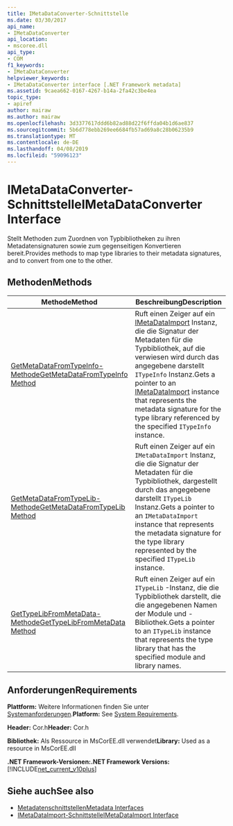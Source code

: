 ```yaml
---
title: IMetaDataConverter-Schnittstelle
ms.date: 03/30/2017
api_name:
- IMetaDataConverter
api_location:
- mscoree.dll
api_type:
- COM
f1_keywords:
- IMetaDataConverter
helpviewer_keywords:
- IMetaDataConverter interface [.NET Framework metadata]
ms.assetid: 9caea662-0167-4267-b14a-2fa42c3be4ea
topic_type:
- apiref
author: mairaw
ms.author: mairaw
ms.openlocfilehash: 3d3377617ddd6b82ad88d22f6ffda04b1d6ae837
ms.sourcegitcommit: 5b6d778ebb269ee6684fb57ad69a8c28b06235b9
ms.translationtype: MT
ms.contentlocale: de-DE
ms.lasthandoff: 04/08/2019
ms.locfileid: "59096123"
---
```

# <a name="imetadataconverter-interface"></a><span data-ttu-id="25e5e-102">IMetaDataConverter-Schnittstelle</span><span class="sxs-lookup"><span data-stu-id="25e5e-102">IMetaDataConverter Interface</span></span>
<span data-ttu-id="25e5e-103">Stellt Methoden zum Zuordnen von Typbibliotheken zu ihren Metadatensignaturen sowie zum gegenseitigen Konvertieren bereit.</span><span class="sxs-lookup"><span data-stu-id="25e5e-103">Provides methods to map type libraries to their metadata signatures, and to convert from one to the other.</span></span>  
  
## <a name="methods"></a><span data-ttu-id="25e5e-104">Methoden</span><span class="sxs-lookup"><span data-stu-id="25e5e-104">Methods</span></span>  
  
|<span data-ttu-id="25e5e-105">Methode</span><span class="sxs-lookup"><span data-stu-id="25e5e-105">Method</span></span>|<span data-ttu-id="25e5e-106">Beschreibung</span><span class="sxs-lookup"><span data-stu-id="25e5e-106">Description</span></span>|  
|------------|-----------------|  
|[<span data-ttu-id="25e5e-107">GetMetaDataFromTypeInfo-Methode</span><span class="sxs-lookup"><span data-stu-id="25e5e-107">GetMetaDataFromTypeInfo Method</span></span>](../../../../docs/framework/unmanaged-api/metadata/imetadataconverter-getmetadatafromtypeinfo-method.md)|<span data-ttu-id="25e5e-108">Ruft einen Zeiger auf ein [IMetaDataImport](../../../../docs/framework/unmanaged-api/metadata/imetadataimport-interface.md) Instanz, die die Signatur der Metadaten für die Typbibliothek, auf die verwiesen wird durch das angegebene darstellt `ITypeInfo` Instanz.</span><span class="sxs-lookup"><span data-stu-id="25e5e-108">Gets a pointer to an [IMetaDataImport](../../../../docs/framework/unmanaged-api/metadata/imetadataimport-interface.md) instance that represents the metadata signature for the type library referenced by the specified `ITypeInfo` instance.</span></span>|  
|[<span data-ttu-id="25e5e-109">GetMetaDataFromTypeLib-Methode</span><span class="sxs-lookup"><span data-stu-id="25e5e-109">GetMetaDataFromTypeLib Method</span></span>](../../../../docs/framework/unmanaged-api/metadata/imetadataconverter-getmetadatafromtypelib-method.md)|<span data-ttu-id="25e5e-110">Ruft einen Zeiger auf ein `IMetaDataImport` Instanz, die die Signatur der Metadaten für die Typbibliothek, dargestellt durch das angegebene darstellt `ITypeLib` Instanz.</span><span class="sxs-lookup"><span data-stu-id="25e5e-110">Gets a pointer to an `IMetaDataImport` instance that represents the metadata signature for the type library represented by the specified `ITypeLib` instance.</span></span>|  
|[<span data-ttu-id="25e5e-111">GetTypeLibFromMetaData-Methode</span><span class="sxs-lookup"><span data-stu-id="25e5e-111">GetTypeLibFromMetaData Method</span></span>](../../../../docs/framework/unmanaged-api/metadata/imetadataconverter-gettypelibfrommetadata-method.md)|<span data-ttu-id="25e5e-112">Ruft einen Zeiger auf ein `ITypeLib` -Instanz, die die Typbibliothek darstellt, die die angegebenen Namen der Module und -Bibliothek.</span><span class="sxs-lookup"><span data-stu-id="25e5e-112">Gets a pointer to an `ITypeLib` instance that represents the type library that has the specified module and library names.</span></span>|  
  
## <a name="requirements"></a><span data-ttu-id="25e5e-113">Anforderungen</span><span class="sxs-lookup"><span data-stu-id="25e5e-113">Requirements</span></span>  
 <span data-ttu-id="25e5e-114">**Plattform:** Weitere Informationen finden Sie unter [Systemanforderungen](../../../../docs/framework/get-started/system-requirements.md).</span><span class="sxs-lookup"><span data-stu-id="25e5e-114">**Platform:** See [System Requirements](../../../../docs/framework/get-started/system-requirements.md).</span></span>  
  
 <span data-ttu-id="25e5e-115">**Header:** Cor.h</span><span class="sxs-lookup"><span data-stu-id="25e5e-115">**Header:** Cor.h</span></span>  
  
 <span data-ttu-id="25e5e-116">**Bibliothek:** Als Ressource in MsCorEE.dll verwendet</span><span class="sxs-lookup"><span data-stu-id="25e5e-116">**Library:** Used as a resource in MsCorEE.dll</span></span>  
  
 **<span data-ttu-id="25e5e-117">.NET Framework-Versionen:</span><span class="sxs-lookup"><span data-stu-id="25e5e-117">.NET Framework Versions:</span></span>** [!INCLUDE[net_current_v10plus](../../../../includes/net-current-v10plus-md.md)]  
  
## <a name="see-also"></a><span data-ttu-id="25e5e-118">Siehe auch</span><span class="sxs-lookup"><span data-stu-id="25e5e-118">See also</span></span>

- [<span data-ttu-id="25e5e-119">Metadatenschnittstellen</span><span class="sxs-lookup"><span data-stu-id="25e5e-119">Metadata Interfaces</span></span>](../../../../docs/framework/unmanaged-api/metadata/metadata-interfaces.md)
- [<span data-ttu-id="25e5e-120">IMetaDataImport-Schnittstelle</span><span class="sxs-lookup"><span data-stu-id="25e5e-120">IMetaDataImport Interface</span></span>](../../../../docs/framework/unmanaged-api/metadata/imetadataimport-interface.md)

